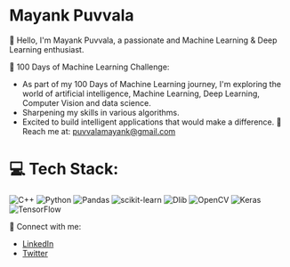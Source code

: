 # Mayank Puvvala

👋 Hello, I'm Mayank Puvvala, a passionate and Machine Learning & Deep Learning enthusiast. 

🤖 100 Days of Machine Learning Challenge:
- As part of my 100 Days of Machine Learning journey, I'm exploring the world of artificial intelligence, Machine Learning, Deep Learning, Computer Vision and data science.
- Sharpening my skills in various algorithms.
- Excited to build intelligent applications that would make a difference.
📧 Reach me at: [puvvalamayank@gmail.com](mailto:puvvalamayank@gmail.com)


  
💻 Tech Stack:
==============
![C++](https://img.shields.io/badge/c++-%2300599C.svg?style=for-the-badge&logo=c%2B%2B&logoColor=white)  ![Python](https://img.shields.io/badge/python-3670A0?style=for-the-badge&logo=python&logoColor=ffdd54)  ![Pandas](https://img.shields.io/badge/pandas-%23150458.svg?style=for-the-badge&logo=pandas&logoColor=white) ![scikit-learn](https://img.shields.io/badge/scikit--learn-%23F7931E.svg?style=for-the-badge&logo=scikit-learn&logoColor=white) ![Dlib](https://img.shields.io/badge/dlib-%2300599C.svg?style=for-the-badge&logo=dlib&logoColor=white) ![OpenCV](https://img.shields.io/badge/opencv-%2300599C.svg?style=for-the-badge&logo=opencv&logoColor=white) ![Keras](https://img.shields.io/badge/keras-%23D00000.svg?style=for-the-badge&logo=keras&logoColor=white) ![TensorFlow](https://img.shields.io/badge/tensorflow-%23FF6F00.svg?style=for-the-badge&logo=tensorflow&logoColor=white)

🔗 Connect with me:
- [LinkedIn](https://www.linkedin.com/in/mayank-puvvala/)
- [Twitter](https://twitter.com/mayankpuvvala)
